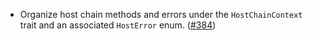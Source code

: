 - Organize host chain methods and errors under the `HostChainContext` trait and
  an associated `HostError` enum.
  ([#384](https://github.com/cosmos/ibc-rs/issues/384))